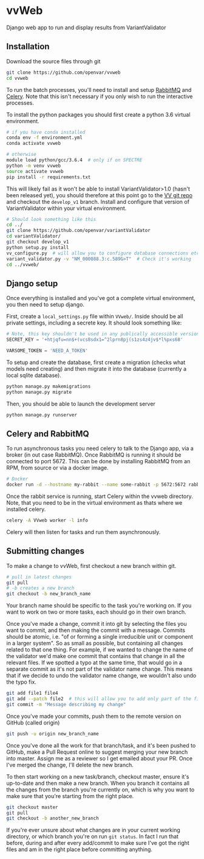 # vvWeb

Django web app to run and display results from VariantValidator

## Installation

Download the source files through git

```bash
git clone https://github.com/openvar/vvweb
cd vvweb
```

To run the batch processes, you'll need to install and setup [RabbitMQ](https://www.rabbitmq.com/download.html) and [Celery](http://docs.celeryproject.org/en/latest/index.html).
Note that this isn't necessary if you only wish to run the interactive processes. 

To install the python packages you should first create a python 3.6 virtual environment.

```bash
# if you have conda installed
conda env -f environment.yml
conda activate vvweb

# otherwise
module load python/gcc/3.6.4  # only if on SPECTRE
python -m venv vvweb
source activate vvweb
pip install -r requirements.txt
```

This will likely fail as it won't be able to install VariantValidator>1.0 (hasn't been released yet), 
you should therefore at this point go to the [VV git repo](https://github.com/openvar/variantValidator)
and checkout the `develop_v1` branch. Install and configure that version of VariantValidator within your virtual environment.

```bash
# Should look something like this
cd ../
git clone https://github.com/openvar/variantValidator
cd variantValidator/
git checkout develop_v1
python setup.py install
vv_configure.py  # will allow you to configure database connections etc 
variant_validator.py -v "NM_000088.3:c.589G>T"  # Check it's working
cd ../vvweb/
```

## Django setup

Once everything is installed and you've got a complete virtual environment, you then need to setup django.

First, create a `local_settings.py` file within `VVweb/`. Inside should be all private settings, including a secrete key. It should look something like:

```python
# Note, this key shouldn't be used in any publically accessible version
SECRET_KEY = '+htjqfu=nn$+(vcs8sdx1=^2lprn8pj(s1zs4z4jv$*l%pxs68'

VARSOME_TOKEN = 'NEED_A_TOKEN'
```

To setup and create the database, first create a migration (checks what models need creating) and then migrate it into the database (currently a local sqlite database).

```bash
python manage.py makemigrations
python manage.py migrate
```

Then, you should be able to launch the development server

```bash
python manage.py runserver
```

## Celery and RabbitMQ

To run asynchronous tasks you need celery to talk to the Django app, via a broker (in out case RabbitMQ).
Once RabbitMQ is running it should be connected to port 5672. This can be done by installing RabbitMQ from an RPM, from source or via a docker image.

```bash
# Docker 
docker run -d --hostname my-rabbit --name some-rabbit -p 5672:5672 rabbitmq
```

Once the rabbit service is running, start Celery within the vvweb directory. Note, that you need to be in the 
virtual environment as thats where we installed celery.

```bash
celery -A VVweb worker -l info
```

Celery will then listen for tasks and run them asynchronously.

## Submitting changes

To make a change to vvWeb, first checkout a new branch within git.

```bash
# pull in latest changes
git pull
# -b creates a new branch
git checkout -b new_branch_name
```

Your branch name should be specific to the task you're working on. If you want to work on two or more tasks, each should go in their own branch.

Once you've made a change, commit it into git by selecting the files you want to commit, and then making the commit with a message.
Commits should be atomic, i.e. "of or forming a single irreducible unit or component in a larger system". So as small as possible, but containing all changes
related to that one thing. For example, if we wanted to change the name of the validator we'd make one commit that contains that change in all the relevant files. 
If we spotted a typo at the same time, that would go in a separate commit as it's not part of the validator name change.
This means that if we decide to undo the validator name change, we wouldn't also undo the typo fix.

```bash
git add file1 file4
git add --patch file2  # this will allow you to add only part of the file
git commit -m "Message describing my change"
```

Once you've made your commits, push them to the remote version on GitHub (called origin)

```bash
git push -u origin new_branch_name
```

Once you've done all the work for that branch/task, and it's been pushed to GitHub, make a Pull Request
online to suggest merging your new branch into master. Assign me as a reviewer so I get emailed about your PR. Once I've merged the change,
I'll delete the new branch.

To then start working on a new task/branch, checkout master, ensure it's up-to-date and then make a new branch.
When you branch it contains all the changes from the branch you're currently on, which is why you want to make sure
that you're starting from the right place.

```bash
git checkout master
git pull
git checkout -b another_new_branch
```

If you're ever unsure about what changes are in your current working directory, or
which branch you're on run `git status`. In fact I run that before, during and after every
add/commit to make sure I've got the right files and am in the right place before committing anything.
